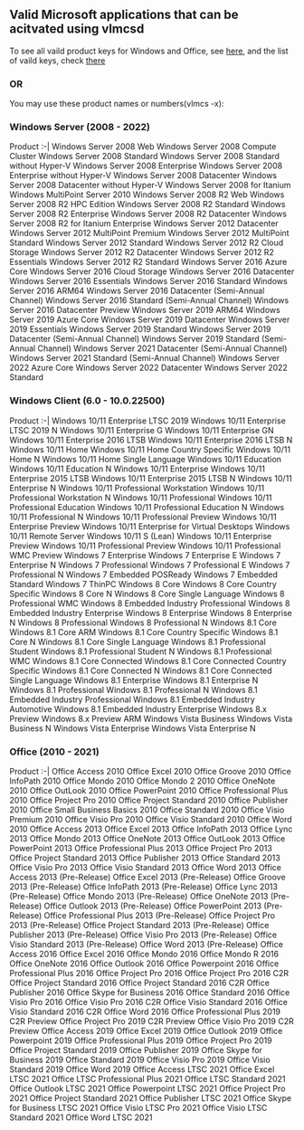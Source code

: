 ## Valid Microsoft applications that can be acitvated using vlmcsd

 To see all vaild product keys for Windows and Office, see [here](https://github.com/TheFlightSimulationsOfficial/vlmcsd-beta/blob/master/db/getkeysonline/table/Keys.csv), and the list of vaild keys, check [there](https://github.com/TheFlightSimulationsOfficial/vlmcsd-beta/blob/master/db/getkeysonline/table/Keys.csv)

### OR

 You may use these product names or numbers(vlmcs -x): 

### Windows Server (2008 - 2022)

Product
:-|
Windows Server 2008 Web
Windows Server 2008 Compute Cluster
Windows Server 2008 Standard
Windows Server 2008 Standard without Hyper-V
Windows Server 2008 Enterprise
Windows Server 2008 Enterprise without Hyper-V
Windows Server 2008 Datacenter
Windows Server 2008 Datacenter without Hyper-V
Windows Server 2008 for Itanium
Windows MultiPoint Server 2010
Windows Server 2008 R2 Web
Windows Server 2008 R2 HPC Edition
Windows Server 2008 R2 Standard
Windows Server 2008 R2 Enterprise
Windows Server 2008 R2 Datacenter
Windows Server 2008 R2 for Itanium Enterprise
Windows Server 2012 Datacenter
Windows Server 2012 MultiPoint Premium
Windows Server 2012 MultiPoint Standard
Windows Server 2012 Standard
Windows Server 2012 R2 Cloud Storage
Windows Server 2012 R2 Datacenter
Windows Server 2012 R2 Essentials
Windows Server 2012 R2 Standard
Windows Server 2016 Azure Core
Windows Server 2016 Cloud Storage
Windows Server 2016 Datacenter
Windows Server 2016 Essentials
Windows Server 2016 Standard
Windows Server 2016 ARM64
Windows Server 2016 Datacenter (Semi-Annual Channel)
Windows Server 2016 Standard (Semi-Annual Channel)
Windows Server 2016 Datacenter Preview
Windows Server 2019 ARM64
Windows Server 2019 Azure Core
Windows Server 2019 Datacenter
Windows Server 2019 Essentials
Windows Server 2019 Standard
Windows Server 2019 Datacenter (Semi-Annual Channel)
Windows Server 2019 Standard (Semi-Annual Channel)
Windows Server 2021 Datacenter (Semi-Annual Channel)
Windows Server 2021 Standard (Semi-Annual Channel)
Windows Server 2022 Azure Core
Windows Server 2022 Datacenter
Windows Server 2022 Standard
 
### Windows Client (6.0 - 10.0.22500)

Product
:-|
Windows 10/11 Enterprise LTSC 2019
Windows 10/11 Enterprise LTSC 2019 N
Windows 10/11 Enterprise G
Windows 10/11 Enterprise GN
Windows 10/11 Enterprise 2016 LTSB
Windows 10/11 Enterprise 2016 LTSB N
Windows 10/11 Home
Windows 10/11 Home Country Specific
Windows 10/11 Home N
Windows 10/11 Home Single Language
Windows 10/11 Education
Windows 10/11 Education N
Windows 10/11 Enterprise
Windows 10/11 Enterprise 2015 LTSB
Windows 10/11 Enterprise 2015 LTSB N
Windows 10/11 Enterprise N
Windows 10/11 Professional Workstation
Windows 10/11 Professional Workstation N
Windows 10/11 Professional
Windows 10/11 Professional Education
Windows 10/11 Professional Education N
Windows 10/11 Professional N
Windows 10/11 Professional Preview
Windows 10/11 Enterprise Preview
Windows 10/11 Enterprise for Virtual Desktops
Windows 10/11 Remote Server
Windows 10/11 S (Lean)
Windows 10/11 Enterprise Preview
Windows 10/11 Professional Preview
Windows 10/11 Professional WMC Preview
Windows 7 Enterprise
Windows 7 Enterprise E
Windows 7 Enterprise N
Windows 7 Professional
Windows 7 Professional E
Windows 7 Professional N
Windows 7 Embedded POSReady
Windows 7 Embedded Standard
Windows 7 ThinPC
Windows 8 Core
Windows 8 Core Country Specific
Windows 8 Core N
Windows 8 Core Single Language
Windows 8 Professional WMC
Windows 8 Embedded Industry Professional
Windows 8 Embedded Industry Enterprise
Windows 8 Enterprise
Windows 8 Enterprise N
Windows 8 Professional
Windows 8 Professional N
Windows 8.1 Core
Windows 8.1 Core ARM
Windows 8.1 Core Country Specific
Windows 8.1 Core N
Windows 8.1 Core Single Language
Windows 8.1 Professional Student
Windows 8.1 Professional Student N
Windows 8.1 Professional WMC
Windows 8.1 Core Connected
Windows 8.1 Core Connected Country Specific
Windows 8.1 Core Connected N
Windows 8.1 Core Connected Single Language
Windows 8.1 Enterprise
Windows 8.1 Enterprise N
Windows 8.1 Professional
Windows 8.1 Professional N
Windows 8.1 Embedded Industry Professional
Windows 8.1 Embedded Industry Automotive
Windows 8.1 Embedded Industry Enterprise
Windows 8.x Preview
Windows 8.x Preview ARM
Windows Vista Business
Windows Vista Business N
Windows Vista Enterprise
Windows Vista Enterprise N

### Office (2010 - 2021)

Product
:-|
Office Access 2010
Office Excel 2010
Office Groove 2010
Office InfoPath 2010
Office Mondo 2010
Office Mondo 2 2010
Office OneNote 2010
Office OutLook 2010
Office PowerPoint 2010
Office Professional Plus 2010
Office Project Pro 2010
Office Project Standard 2010
Office Publisher 2010
Office Small Business Basics 2010
Office Standard 2010
Office Visio Premium 2010
Office Visio Pro 2010
Office Visio Standard 2010
Office Word 2010
Office Access 2013
Office Excel 2013
Office InfoPath 2013
Office Lync 2013
Office Mondo 2013
Office OneNote 2013
Office OutLook 2013
Office PowerPoint 2013
Office Professional Plus 2013
Office Project Pro 2013
Office Project Standard 2013
Office Publisher 2013
Office Standard 2013
Office Visio Pro 2013
Office Visio Standard 2013
Office Word 2013
Office Access 2013 (Pre-Release)
Office Excel 2013 (Pre-Release)
Office Groove 2013 (Pre-Release)
Office InfoPath 2013 (Pre-Release)
Office Lync 2013 (Pre-Release)
Office Mondo 2013 (Pre-Release)
Office OneNote 2013 (Pre-Release)
Office Outlook 2013 (Pre-Release)
Office PowerPoint 2013 (Pre-Release)
Office Professional Plus 2013 (Pre-Release)
Office Project Pro 2013 (Pre-Release)
Office Project Standard 2013 (Pre-Release)
Office Publisher 2013 (Pre-Release)
Office Visio Pro 2013 (Pre-Release)
Office Visio Standard 2013 (Pre-Release)
Office Word 2013 (Pre-Release)
Office Access 2016
Office Excel 2016
Office Mondo 2016
Office Mondo R 2016
Office OneNote 2016
Office Outlook 2016
Office Powerpoint 2016
Office Professional Plus 2016
Office Project Pro 2016
Office Project Pro 2016 C2R
Office Project Standard 2016
Office Project Standard 2016 C2R
Office Publisher 2016
Office Skype for Business 2016
Office Standard 2016
Office Visio Pro 2016
Office Visio Pro 2016 C2R
Office Visio Standard 2016
Office Visio Standard 2016 C2R
Office Word 2016
Office Professional Plus 2019 C2R Preview
Office Project Pro 2019 C2R Preview
Office Visio Pro 2019 C2R Preview
Office Access 2019
Office Excel 2019
Office Outlook 2019
Office Powerpoint 2019
Office Professional Plus 2019
Office Project Pro 2019
Office Project Standard 2019
Office Publisher 2019
Office Skype for Business 2019
Office Standard 2019
Office Visio Pro 2019
Office Visio Standard 2019
Office Word 2019
Office Access LTSC 2021
Office Excel LTSC 2021
Office LTSC Professional Plus 2021
Office LTSC Standard 2021
Office Outlook LTSC 2021
Office Powerpoint LTSC 2021
Office Project Pro 2021
Office Project Standard 2021
Office Publisher LTSC 2021
Office Skype for Business LTSC 2021
Office Visio LTSC Pro 2021
Office Visio LTSC Standard 2021
Office Word LTSC 2021
